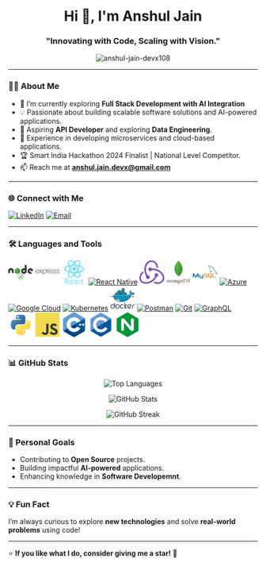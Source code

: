 <h1 align="center">Hi 👋, I'm Anshul Jain</h1>
<h3 align="center">"Innovating with Code, Scaling with Vision."</h3>

<p align="center">
  <img src="https://komarev.com/ghpvc/?username=anshul-jain-devx108&label=Profile%20views&color=0e75b6&style=flat" alt="anshul-jain-devx108" />
</p>

---

### 🧑‍💻 About Me

- 🌱 I’m currently exploring **Full Stack Development with AI Integration**  
- 💡 Passionate about building scalable software solutions and AI-powered applications.  
- 💼 Aspiring **API Developer** and exploring **Data Engineering**.  
- 🚀 Experience in developing microservices and cloud-based applications.  
- 🏆 Smart India Hackathon 2024 Finalist | National Level Competitor.  
- 📫 Reach me at **anshul.jain.devx@gmail.com**  

---

### 🌐 Connect with Me

<p align="left">
<a href="https://linkedin.com/in/anshul-jain" target="_blank"><img src="https://img.shields.io/badge/LinkedIn-0077B5?logo=linkedin&logoColor=white" alt="LinkedIn" /></a>
<a href="mailto:2022csanshul11471@poornima.edu.in" target="_blank"><img src="https://img.shields.io/badge/Email-D14836?logo=gmail&logoColor=white" alt="Email" /></a>
</p>

---

### 🛠️ Languages and Tools

<p align="left">
  <a href="https://nodejs.org/" target="_blank"><img src="https://raw.githubusercontent.com/devicons/devicon/master/icons/nodejs/nodejs-original-wordmark.svg" alt="Node.js" width="50" height="50"/></a>
  <a href="https://expressjs.com/" target="_blank"><img src="https://raw.githubusercontent.com/devicons/devicon/master/icons/express/express-original-wordmark.svg" alt="Express.js" width="50" height="50"/></a>
  <a href="https://reactjs.org/" target="_blank"><img src="https://raw.githubusercontent.com/devicons/devicon/master/icons/react/react-original-wordmark.svg" alt="React" width="50" height="50"/></a>
  <a href="https://reactnative.dev/" target="_blank"><img src="https://reactnative.dev/img/header_logo.svg" alt="React Native" width="50" height="50"/></a>
  <a href="https://redux.js.org/" target="_blank"><img src="https://raw.githubusercontent.com/devicons/devicon/master/icons/redux/redux-original.svg" alt="Redux" width="50" height="50"/></a>
  <a href="https://www.mongodb.com/" target="_blank"><img src="https://raw.githubusercontent.com/devicons/devicon/master/icons/mongodb/mongodb-original-wordmark.svg" alt="MongoDB" width="50" height="50"/></a>
  <a href="https://www.mysql.com/" target="_blank"><img src="https://raw.githubusercontent.com/devicons/devicon/master/icons/mysql/mysql-original-wordmark.svg" alt="MySQL" width="50" height="50"/></a>
  <a href="https://azure.microsoft.com/en-in/" target="_blank"><img src="https://www.vectorlogo.zone/logos/microsoft_azure/microsoft_azure-icon.svg" alt="Azure" width="50" height="50"/></a>
  <a href="https://cloud.google.com/" target="_blank"><img src="https://www.vectorlogo.zone/logos/google_cloud/google_cloud-icon.svg" alt="Google Cloud" width="50" height="50"/></a>
  <a href="https://kubernetes.io/" target="_blank"><img src="https://www.vectorlogo.zone/logos/kubernetes/kubernetes-icon.svg" alt="Kubernetes" width="50" height="50"/></a>
  <a href="https://www.docker.com/" target="_blank"><img src="https://raw.githubusercontent.com/devicons/devicon/master/icons/docker/docker-original-wordmark.svg" alt="Docker" width="50" height="50"/></a>
  <a href="https://postman.com" target="_blank"><img src="https://www.vectorlogo.zone/logos/getpostman/getpostman-icon.svg" alt="Postman" width="50" height="50"/></a>
  <a href="https://git-scm.com/" target="_blank"><img src="https://www.vectorlogo.zone/logos/git-scm/git-scm-icon.svg" alt="Git" width="50" height="50"/></a>
  <a href="https://graphql.org/" target="_blank"><img src="https://www.vectorlogo.zone/logos/graphql/graphql-icon.svg" alt="GraphQL" width="50" height="50"/></a>
  <a href="https://www.python.org/" target="_blank"><img src="https://raw.githubusercontent.com/devicons/devicon/master/icons/python/python-original.svg" alt="Python" width="50" height="50"/></a>
  <a href="https://developer.mozilla.org/en-US/docs/Web/JavaScript" target="_blank"><img src="https://raw.githubusercontent.com/devicons/devicon/master/icons/javascript/javascript-original.svg" alt="JavaScript" width="50" height="50"/></a>
  <a href="https://www.w3schools.com/cpp/" target="_blank"><img src="https://raw.githubusercontent.com/devicons/devicon/master/icons/cplusplus/cplusplus-original.svg" alt="C++" width="50" height="50"/></a>
  <a href="https://www.cprogramming.com/" target="_blank"><img src="https://raw.githubusercontent.com/devicons/devicon/master/icons/c/c-original.svg" alt="C" width="50" height="50"/></a>
  <a href="https://www.nginx.com/" target="_blank"><img src="https://raw.githubusercontent.com/devicons/devicon/master/icons/nginx/nginx-original.svg" alt="Nginx" width="50" height="50"/></a>
</p>

---

### 📊 GitHub Stats  

<p align="center">
  <img src="https://github-readme-stats.vercel.app/api/top-langs/?username=anshul-jain-devx108&layout=compact&theme=radical" alt="Top Languages" />
</p>

<p align="center">
  <img src="https://github-readme-stats.vercel.app/api?username=anshul-jain-devx108&show_icons=true&theme=radical" alt="GitHub Stats" />
</p>

<p align="center">
  <img src="https://github-readme-streak-stats.herokuapp.com/?user=anshul-jain-devx108&theme=radical" alt="GitHub Streak" />
</p>

---

### 🚀 Personal Goals

- Contributing to **Open Source** projects.  
- Building impactful **AI-powered** applications.   
- Enhancing knowledge in **Software Developemnt**.  

---

### 💡 Fun Fact

I’m always curious to explore **new technologies** and solve **real-world problems** using code!  

---

⭐ **If you like what I do, consider giving me a star!** 🌟
